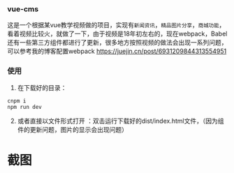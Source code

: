### vue-cms

这是一个根据某vue教学视频做的项目，实现有`新闻资讯`，`精品图片分享`，`商城功能`，看着视频比较火，就做了一下，由于视频是18年初左右的，现在webpack，Babel还有一些第三方组件都进行了更新，很多地方按照视频的做法会出现一系列问题，可以参考我的博客配置webpack https://juejin.cn/post/6931209844313554951
### 使用

1. 在下载好的目录：

```shell
cnpm i
npm run dev
```

2. 或者直接以文件形式打开 ：双击运行下载好的dist/index.html文件，（因为组件的更新问题，图片的显示会出现问题）

# 截图




